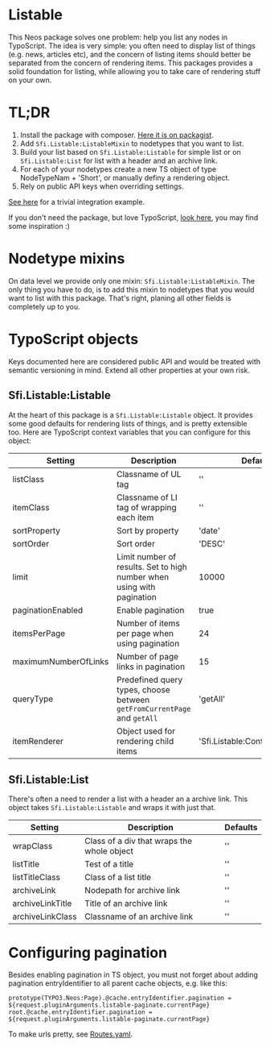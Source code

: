 # Listable

This Neos package solves one problem: help you list any nodes in TypoScript.
The idea is very simple: you often need to display list of things (e.g. news, articles etc), and the concern of listing items should better be separated from the concern of rendering items. This packages provides a solid foundation for listing, while allowing you to take care of rendering stuff on your own.

# TL;DR

1. Install the package with composer. [Here it is on packagist](https://packagist.org/packages/sfi/listable).
2. Add `Sfi.Listable:ListableMixin` to nodetypes that you want to list.
2. Build your list based on `Sfi.Listable:Listable` for simple list or on `Sfi.Listable:List` for list with a header and an archive link.
3. For each of your nodetypes create a new TS object of type NodeTypeNam + 'Short', or manually definy a rendering object.
4. Rely on public API keys when overriding settings.

[See here](https://github.com/sfi-ru/KateheoDistr/blob/master/Packages/Sites/Sfi.Kateheo/Resources/Private/TypoScript/NodeTypes/PageMain.ts2#L5) for a trivial integration example.

If you don't need the package, but love TypoScript, [look here](https://github.com/sfi-ru/Sfi.Listable/blob/master/Resources/Private/TypoScript/Api.ts2), you may find some inspiration :)

# Nodetype mixins

On data level we provide only one mixin: `Sfi.Listable:ListableMixin`. The only thing you have to do, is to add this mixin to nodetypes that you would want to list with this package. That's right, planing all other fields is completely up to you.

# TypoScript objects

Keys documented here are considered public API and would be treated with semantic versioning in mind. Extend all other properties at your own risk.

## Sfi.Listable:Listable

At the heart of this package is a `Sfi.Listable:Listable` object. It provides some good defaults for rendering lists of things, and is pretty extensible too. Here are TypoScript context variables that you can configure for this object:

| Setting | Description | Defaults |
|---------|-------------|----------|
| listClass | Classname of UL tag | '' |
| itemClass | Classname of LI tag of wrapping each item | '' |
| sortProperty | Sort by property | 'date' |
| sortOrder | Sort order | 'DESC' |
| limit | Limit number of results. Set to high number when using with pagination | 10000 |
| paginationEnabled | Enable pagination | true |
| itemsPerPage | Number of items per page when using pagination | 24 |
| maximumNumberOfLinks | Number of page links in pagination | 15 |
| queryType | Predefined query types, choose between `getFromCurrentPage` and `getAll` | 'getAll' |
| itemRenderer | Object used for rendering child items | 'Sfi.Listable:ContentCaseShort' |

## Sfi.Listable:List

There's often a need to render a list with a header an a archive link.
This object takes `Sfi.Listable:Listable` and wraps it with just that.

| Setting | Description | Defaults |
|---------|-------------|----------|
| wrapClass | Class of a div that wraps the whole object | '' |
| listTitle | Test of a title | '' |
| listTitleClass | Class of a list title | '' |
| archiveLink | Nodepath for archive link | '' |
| archiveLinkTitle | Title of an archive link | '' |
| archiveLinkClass | Classname of an archive link | '' |

# Configuring pagination

Besides enabling pagination in TS object, you must not forget about adding pagination entryIdentifier to all parent cache objects, e.g. like this:

```
prototype(TYPO3.Neos:Page).@cache.entryIdentifier.pagination = ${request.pluginArguments.listable-paginate.currentPage}
root.@cache.entryIdentifier.pagination = ${request.pluginArguments.listable-paginate.currentPage}
```

To make urls pretty, see [Routes.yaml](https://github.com/sfi-ru/Sfi.Listable/blob/master/Configuration/Routes.yaml).
